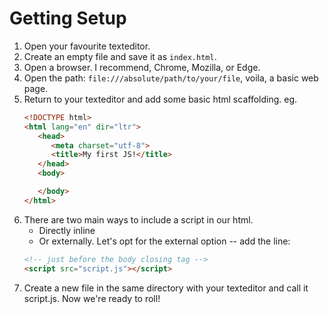 
# Getting Setup

1. Open your favourite texteditor.
2. Create an empty file and save it as `index.html`.
3. Open a browser. I recommend, Chrome, Mozilla, or Edge.
4. Open the path: `file:///absolute/path/to/your/file`, voila, a basic web page.
5. Return to your texteditor and add some basic html scaffolding. eg.
    ``` html
    <!DOCTYPE html>
    <html lang="en" dir="ltr">
       <head>
          <meta charset="utf-8">
          <title>My first JS!</title>
       </head>
       <body>

       </body>
    </html>
    ```
6. There are two main ways to include a script in our html.
   - Directly inline
   - Or externally. Let's opt for the external option -- add the line:
    ``` html
    <!-- just before the body closing tag -->
    <script src="script.js"></script>
    ```
7. Create a new file in the same directory with your texteditor and call it script.js. Now we're ready to roll!

